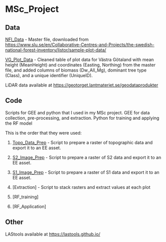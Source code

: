 # MSc_Project

## Data

[NFI_Data]() - Master file, downloaded from https://www.slu.se/en/Collaborative-Centres-and-Projects/the-swedish-national-forest-inventory/listor/sample-plot-data/

[VG_Plot_Data]() - Cleaned table of plot data for Västra Götaland with mean height (MeanHeight) and coordinates (Easting, Northing) from the master file, and added columns of biomass (Dw_All_Mg), dominant tree type (Class), and a unique identifier (UniqueID).

LiDAR data available at https://geotorget.lantmateriet.se/geodataprodukter


## Code

Scripts for GEE and python that I used in my MSc project. GEE for data collection, pre-processing, and extraction. Python for training and applying the RF model

This is the order that they were used:

1. [Topo_Data_Prep](https://code.earthengine.google.com/7acdb906d98cd9a32054a4e1df61091e) - Script to prepare a raster of topographic data and export it to an EE asset.

2. [S2_Image_Prep](https://code.earthengine.google.com/bb425c4cdeb47f4c4a6bc7b0da602d54?noload=1) - Script to prepare a raster of S2 data and export it to an EE asset.

3. [S1_Image_Prep](https://code.earthengine.google.com/36e5c5ca990211a2b53b49531ba31705) - Script to prepare a raster of S1 data and export it to an EE asset.

4. [Extraction] - Script to stack rasters and extract values at each plot

5. [RF_training]

6. [RF_Application]


## Other

LAStools available at https://lastools.github.io/
